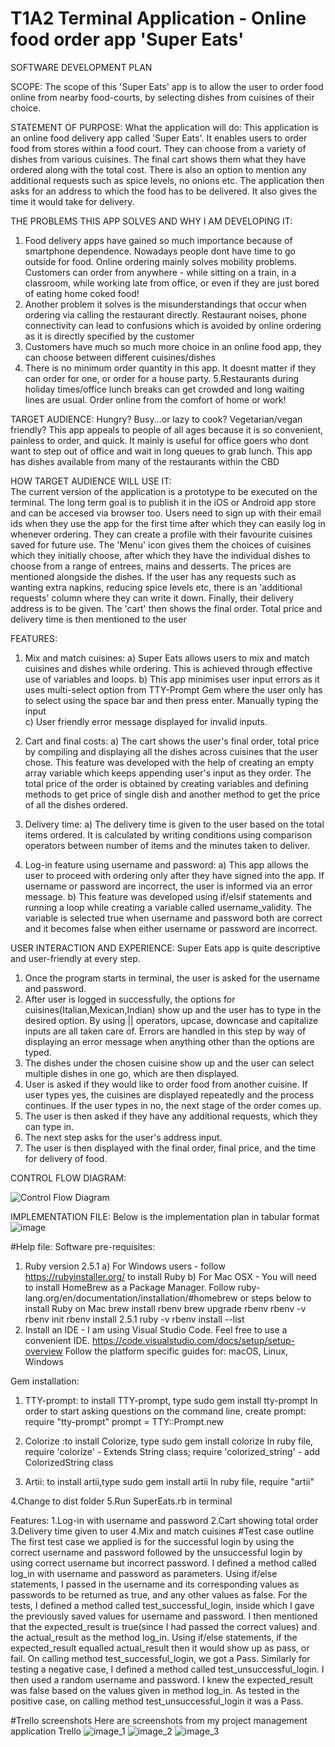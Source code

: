 # T1A2 Terminal Application - Online food order app 'Super Eats'

SOFTWARE DEVELOPMENT PLAN

SCOPE: The scope of this 'Super Eats' app is to allow the user to order food online from nearby food-courts, by selecting dishes from cuisines of their choice.

STATEMENT OF PURPOSE:
    What the application will do:
    This application is an online food delivery app called 'Super Eats'. It enables users to order food from stores within a food court. They can choose from a variety of dishes from various cuisines. The final cart shows them what they have ordered along with the total cost. There is also an option to mention any additional requests such as spice levels, no onions etc. The application then asks for an address to which the food has to be delivered. It also gives the time it would take for delivery.


THE PROBLEMS THIS APP SOLVES AND WHY I AM DEVELOPING IT:

1. Food delivery apps have gained so much importance because of smartphone dependence. Nowadays people dont have time to go outside for food. Online ordering mainly solves mobility problems. Customers can order from anywhere - while sitting on a train, in a classroom, while working late from office, or even if they are just bored of eating home coked food! 
2. Another problem it solves is the misunderstandings that occur when ordering via calling the restaurant directly. Restaurant noises, phone connectivity can lead to confusions which is avoided by online ordering as it is directly specified by the customer
3. Customers have much so much more choice in an online food app, they can choose between different cuisines/dishes
4. There is no minimum order quantity in this app. It doesnt matter if they can order for one, or order for a house party. 
5.Restaurants during holiday times/office lunch breaks can get crowded and long waiting lines are usual. Order online from the comfort of home or work!

TARGET AUDIENCE:
Hungry? Busy...or lazy to cook? Vegetarian/vegan friendly? This app appeals to people of all ages because it is so convenient, painless to order, and quick. It mainly is useful for office goers who dont want to step out of office and wait in long queues to grab lunch. This app has dishes available from many of the restaurants within the CBD

HOW TARGET AUDIENCE WILL USE IT:    
The current version of the application is a prototype to be executed on the terminal. The long term goal is to publish it in the iOS or Android app store and can be accesed via browser too. Users need to sign up with their email ids when they use the app for the first time after which they can easily log in whenever ordering. They can create a profile with their favourite cuisines saved for future use. The 'Menu' icon gives them the choices of cuisines which they initially choose, after which they have the individual dishes to choose from a range of entrees, mains and desserts. The prices are mentioned alongside the dishes. If the user has any requests such as wanting extra napkins, reducing spice levels etc, there is an 'additional requests' column where they can write it down. Finally, their delivery address is to be given. The 'cart' then shows the final order. Total price and delivery time is then mentioned to the user

FEATURES:
1. Mix and match cuisines: 
a) Super Eats allows users to mix and match cuisines and dishes while ordering. This is achieved through effective use of variables and loops. 
b) This app minimises user input errors as it uses multi-select option from TTY-Prompt Gem where the user only has to select using the space bar and then press enter. Manually typing the input   
c) User friendly error message displayed for invalid inputs.

2. Cart and final costs:
a) The cart shows the user's final order, total price by compiling and displaying all the dishes across cuisines that the user chose. This feature was developed with the help of creating an empty array variable which keeps appending user's input as they order. The total price of the order is obtained by creating variables and defining methods to get price of single dish and another method to get the price of all the dishes ordered.

3. Delivery time:
a) The delivery time is given to the user based on the total items ordered. It is calculated by writing conditions using comparison operators between number of items and the minutes taken to deliver.

4. Log-in feature using username and password:
a) This app allows the user to proceed with ordering only after they have signed into the app. If username or password are incorrect, the user is informed via an error message. 
b) This feature was developed using if/elsif statements and running a loop while creating a variable called username_validity. The variable is selected true when username and password both are correct and it becomes false when either username or password are incorrect.

USER INTERACTION AND EXPERIENCE:
Super Eats app is quite descriptive and user-friendly at every step. 
1. Once the program starts in terminal, the user is asked for the username and password. 
2. After user is logged in successfully, the options for cuisines(Italian,Mexican,Indian) show up and the user has to type in the desired option. By using || operators, upcase, downcase and  capitalize inputs are all taken care of. Errors are handled in this step by way of displaying an error message when anything other than the options are typed.
3. The dishes under the chosen cuisine show up and the user can select multiple dishes in one go, which are then displayed.
4. User is asked if they would like to order food from another cuisine. If user types yes, the cuisines are displayed repeatedly and the process continues. If the user types in no, the next stage of the order comes up.
5. The user is then asked if they have any additional requests, which they can type in.
6. The next step asks for the user's address input.
7. The user is then displayed with the final order, final price, and the time for delivery of food.


CONTROL FLOW DIAGRAM:

![Control Flow Diagram](Control_Flow_Diagram_updated.png)



IMPLEMENTATION FILE:
Below is the implementation plan in tabular format
![image](Implementation%20plan.png)

#Help file:
Software pre-requisites:
1. Ruby version 2.5.1 
    a) For Windows users -  follow https://rubyinstaller.org/ to install Ruby
    b) For Mac OSX -  You will need to install HomeBrew as a Package Manager. Follow ruby-lang.org/en/documentation/installation/#homebrew
    or steps below to install Ruby on Mac
    brew install rbenv
    brew upgrade rbenv
    rbenv -v
    rbenv init
    rbenv install 2.5.1
    ruby -v
    rbenv install --list
2. Install an IDE - I am using Visual Studio Code. Feel free to use a convenient IDE.
https://code.visualstudio.com/docs/setup/setup-overview
Follow the platform specific guides for: macOS, Linux, Windows

Gem installation:
1. TTY-prompt: to install TTY-prompt, type 
sudo gem install tty-prompt
In order to start asking questions on the command line, create prompt:
require "tty-prompt"
prompt = TTY::Prompt.new

2. Colorize :to install Colorize, type
sudo gem install colorize
In ruby file,
require 'colorize' - Extends String class; 
require 'colorized_string' - add ColorizedString class

3. Artii: to install artii,type
sudo gem install artii
In ruby file,
require "artii"

4.Change to dist folder
5.Run SuperEats.rb in terminal

Features:
1.Log-in with username and password
2.Cart showing total order
3.Delivery time given to user
4.Mix and match cuisines
#Test case outline
The first test case we applied is for the successful login by using the correct username and password followed by the unsuccessful login by using correct username but incorrect password. I defined a method called log_in with username and password as parameters. Using if/else statements, I passed in the username and its corresponding values as passwords to be returned as true, and any other values as false. For the tests, I defined a method called test_successful_login, inside which I gave the previously saved values for username and password. I then mentioned that the expected_result is true(since I had passed the correct values) and the actual_result as the method log_in. Using if/else statements, if the expected_result equalled actual_result then it would show up as pass, or fail. On calling method test_successful_login, we got a Pass. Similarly for testing a negative case, I defined a method called test_unsuccessful_login. I then used a random username and password. I knew the expected_result was false based on the values given in method log_in. As tested in the positive case, on calling method test_unsuccessful_login it was a Pass. 

#Trello screenshots
Here are screenshots from my project management application Trello
 ![image_1](trello_1.png)
 ![image_2](trello_2.png)
 ![image_3](trello_3.png)

